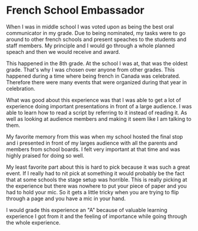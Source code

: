 #  French School Embassador 

When I was in middle school I was voted upon as being the best oral communicator in my grade. Due to being nominated, my tasks were to go around to other french schools and present speaches to the students and staff members. My principle and I would go through a whole planned speach and then we would receive and award.

This happened in the 8th grade. At the school I was at, that was the oldest grade. That's why I was chosen over anyone from other grades. This happened during a time where being french in Canada was celebrated. Therefore there were many events that were organized during that year in celebration.

What was good about this experience was that I was able to get a lot of experience doing important presentations in front of a large audience. I was able to learn how to read a script by referring to it instead of reading it. As well as looking at audience members and making it seem like I am talking to them. 

My favorite memory from this was when my school hosted the final stop and i presented in front of my larges audience with all the parents and members from school boards. I felt very important at that time and was highly praised for doing so well.

My least favorite part about this is hard to pick because it was such a great event. If I really had to nit pick at something it would probably be the fact that at some schools the stage setup was horrible. This is really picking at the experience but there was nowhere to put your piece of paper and you had to hold your mic. So it gets a little tricky when you are trying to flip through a page and you have a mic in your hand.

I would grade this experience an "A" because of valuable learning experience I got from it and the feeling of importance while going through the whole experience.